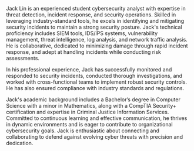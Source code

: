 Jack Lin is an experienced student cybersecurity analyst with expertise in threat detection, incident response, and security operations. Skilled in leveraging industry-standard tools, he excels in identifying and mitigating security incidents to maintain a strong security posture. Jack's technical proficiency includes SIEM tools, IDS/IPS systems, vulnerability management, threat intelligence, log analysis, and network traffic analysis. He is collaborative, dedicated to minimizing damage through rapid incident response, and adept at handling incidents while conducting risk assessments.

In his professional experience, Jack has successfully monitored and responded to security incidents, conducted thorough investigations, and worked with cross-functional teams to implement robust security controls. He has also ensured compliance with industry standards and regulations.

Jack's academic background includes a Bachelor’s degree in Computer Science with a minor in Mathematics, along with a CompTIA Security+ certification and expertise in Criminal Justice Information Services. Committed to continuous learning and effective communication, he thrives in dynamic environments and is eager to contribute to organizational cybersecurity goals. Jack is enthusiastic about connecting and collaborating to defend against evolving cyber threats with precision and dedication.
